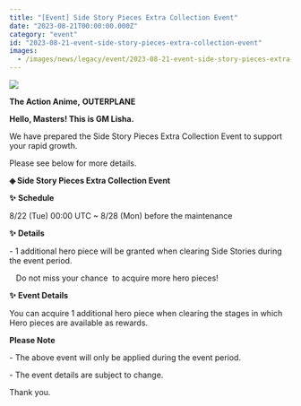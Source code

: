 ```yaml
---
title: "[Event] Side Story Pieces Extra Collection Event"
date: "2023-08-21T00:00:00.000Z"
category: "event"
id: "2023-08-21-event-side-story-pieces-extra-collection-event"
images:
  - /images/news/legacy/event/2023-08-21-event-side-story-pieces-extra-collection-event/ac3d5f33864e42598a98fc038afa5415_002.webp
---
```


![](/images/news/legacy/event/2023-08-21-event-side-story-pieces-extra-collection-event/ac3d5f33864e42598a98fc038afa5415_002.webp)

**The Action Anime,** **OUTERPLANE**

**Hello, Masters! This is GM Lisha.**

We have prepared the Side Story Pieces Extra Collection Event to support your rapid growth.

Please see below for more details.

**◈ Side Story Pieces Extra Collection Event**

**✨** **Schedule**  

8/22 (Tue) 00:00 UTC ~ 8/28 (Mon) before the maintenance

**✨** **Details**

\- 1 additional hero piece will be granted when clearing Side Stories during the event period.

   Do not miss your chance  to acquire more hero pieces!

**✨** **Event Details**

You can acquire 1 additional hero piece when clearing the stages in which Hero pieces are available as rewards.

**Please Note** 

\- The above event will only be applied during the event period. 

\- The event details are subject to change.

Thank you.
